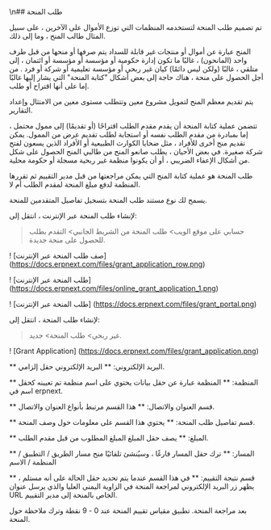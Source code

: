 \n## طلب المنحة

تم تصميم طلب المنحة لتستخدمه المنظمات التي توزع الأموال على الآخرين ، على سبيل المثال طالب المنح ، وما إلى ذلك.

المنح عبارة عن أموال أو منتجات غير قابلة للسداد يتم صرفها أو منحها من قبل طرف واحد (المانحون) ، غالبًا ما تكون إدارة حكومية أو مؤسسة أو مؤسسة أو ائتمان ، إلى متلقي ، غالبًا (ولكن ليس دائمًا) كيان غير ربحي أو مؤسسة تعليمية أو شركة أو فرد . من أجل الحصول على منحة ، هناك حاجة إلى بعض أشكال "كتابة المنحة" التي يشار إليها غالبًا إما على أنها اقتراح أو طلب.

يتم تقديم معظم المنح لتمويل مشروع معين وتتطلب مستوى معين من الامتثال وإعداد التقارير.

تتضمن عملية كتابة المنحة أن يقدم مقدم الطلب اقتراحًا (أو تقديمًا) إلى ممول محتمل ، إما بمبادرة من مقدم الطلب نفسه أو استجابة لطلب تقديم عرض من الممول. يمكن تقديم منح أخرى للأفراد ، مثل ضحايا الكوارث الطبيعية أو الأفراد الذين يسعون لفتح شركة صغيرة. في بعض الأحيان ، يطلب صانعو المنح من طالبي المنح الحصول على شكل من أشكال الإعفاء الضريبي ، أو أن يكونوا منظمة غير ربحية مسجلة أو حكومة محلية.

طلب المنحة هو عملية كتابة المنح التي يمكن مراجعتها من قبل مدير التقييم ثم تقررها المنظمة لدفع مبلغ المنحة لمقدم الطلب أم لا.

يسمح لك نوع مستند طلب المنحة بتسجيل تفاصيل المتقدمين للمنحة.

لإنشاء طلب المنحة عبر الإنترنت ، انتقل إلى:

> حسابي على موقع الويب> طلب المنحة من الشريط الجانبي> التقدم بطلب للحصول على منحة جديدة.

! [صف طلب المنحة عبر الإنترنت] (https://docs.erpnext.com/files/grant_application_row.png)

! [طلب المنحة عبر الإنترنت] (https://docs.erpnext.com/files/online_grant_application_1.png)

! [طلب المنحة عبر الإنترنت] (https://docs.erpnext.com/files/grant_portal.png)

لإنشاء طلب المنحة ، انتقل إلى:

> غير ربحي> طلب المنحة> جديد.

! [Grant Application] (https://docs.erpnext.com/files/grant_application.png)

** البريد الإلكتروني: ** البريد الإلكتروني حقل إلزامي.

** المنظمة: ** المنظمة عبارة عن حقل بيانات يحتوي على اسم منظمة تم تعيينه كحقل اسم في erpnext.

** قسم العنوان والاتصال: ** هذا القسم مرتبط بأنواع العنوان والاتصال.

** قسم تفاصيل طلب المنحة: ** يحتوي هذا القسم على معلومات حول وصف المنحة.

** المبلغ: ** يصف حقل المبلغ المبلغ المطلوب من قبل مقدم الطلب.

** المسار: ** ترك حقل المسار فارغًا ، وسيُنشئ تلقائيًا منح مسار الطريق / التطبيق / المنظمة / الاسم

** قسم نتيجة التقييم: ** في هذا القسم عندما يتم تحديد حقل الحالة على أنه مستلم ، يظهر زر البريد الإلكتروني لمراجعة المنحة في الزاوية اليمنى العليا والذي يرسل عنوان URL الخاص بالمنحة إلى مدير التقييم.

بعد مراجعة المنحة. تطبيق مقياس تقييم المنحة عند 0 - 9 نقطة وترك ملاحظة حول المنحة.